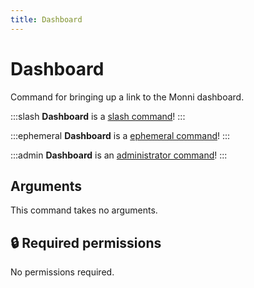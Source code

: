 ```yaml
---
title: Dashboard
---
```

# Dashboard

Command for bringing up a link to the Monni dashboard.

:::slash
**Dashboard** is a [slash command](/misc/info/slash/)!
:::

:::ephemeral
**Dashboard** is a [ephemeral command](/misc/info/ephemeral)!
:::

:::admin
**Dashboard** is an [administrator command](/misc/info/admin)!
:::

## Arguments

This command takes no arguments.

## 🔒 Required permissions

No permissions required.